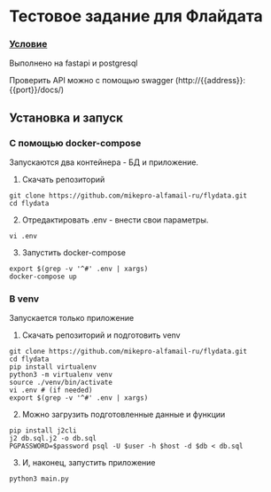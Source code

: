 # Тестовое задание для Флайдата

### [Условие](docs/test_python_postgres.pdf)

Выполнено на fastapi и postgresql

Проверить API можно с помощью swagger (http://{{address}}:{{port}}/docs/)

## Установка и запуск

### С помощью docker-compose

Запускаются два контейнера - БД и приложение.

1. Скачать репозиторий 

```commandline
git clone https://github.com/mikepro-alfamail-ru/flydata.git
cd flydata
```

2. Отредактировать .env - внести свои параметры.

```commandline
vi .env
```

3. Запустить docker-compose

```commandline
export $(grep -v '^#' .env | xargs)
docker-compose up
```

### В venv

Запускается только приложение

1. Скачать репозиторий и подготовить venv
```commandline
git clone https://github.com/mikepro-alfamail-ru/flydata.git
cd flydata
pip install virtualenv
python3 -m virtualenv venv
source ./venv/bin/activate
vi .env # (if needed)
export $(grep -v '^#' .env | xargs)
```

2. Можно загрузить подготовленные данные и функции

```
pip install j2cli 
j2 db.sql.j2 -o db.sql
PGPASSWORD=$password psql -U $user -h $host -d $db < db.sql
```

3. И, наконец, запустить приложение

```
python3 main.py
```
